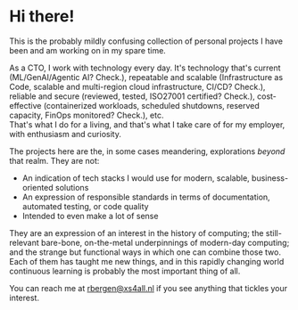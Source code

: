 # Hi there!

This is the probably mildly confusing collection of personal projects I have been and am working on in my spare time. 

As a CTO, I work with technology every day. It's technology that's current (ML/GenAI/Agentic AI? Check.), repeatable and scalable (Infrastructure as Code, scalable and multi-region cloud infrastructure, CI/CD? Check.), reliable and secure (reviewed, tested, ISO27001 certified? Check.), cost-effective (containerized workloads, scheduled shutdowns, reserved capacity, FinOps monitored? Check.), etc.  
That's what I do for a living, and that's what I take care of for my employer, with enthusiasm and curiosity.

The projects here are the, in some cases meandering, explorations _beyond_ that realm.
They are not:
- An indication of tech stacks I would use for modern, scalable, business-oriented solutions
- An expression of responsible standards in terms of documentation, automated testing, or code quality
- Intended to even make a lot of sense

They are an expression of an interest in the history of computing; the still-relevant bare-bone, on-the-metal underpinnings of modern-day computing; and the strange but functional ways in which one can combine those two.
Each of them has taught me new things, and in this rapidly changing world continuous learning is probably the most important thing of all.

You can reach me at rbergen@xs4all.nl if you see anything that tickles your interest.
